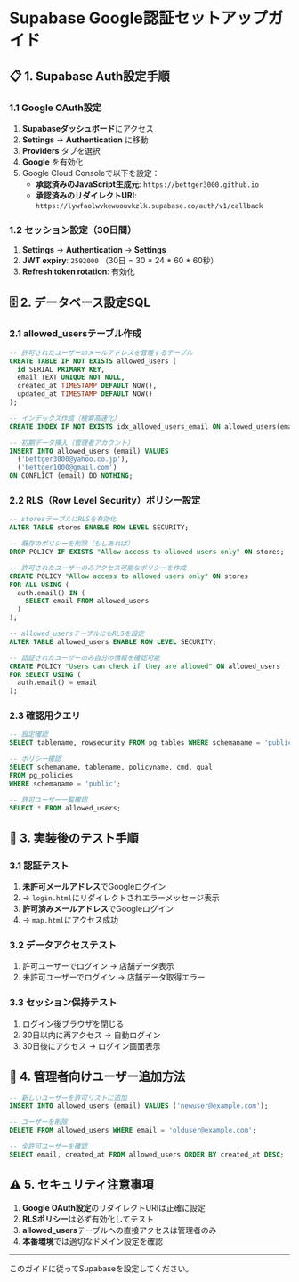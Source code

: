 # Supabase Google認証セットアップガイド

## 📋 1. Supabase Auth設定手順

### 1.1 Google OAuth設定
1. **Supabaseダッシュボード**にアクセス
2. **Settings** → **Authentication** に移動
3. **Providers** タブを選択
4. **Google** を有効化
5. Google Cloud Consoleで以下を設定：
   - **承認済みのJavaScript生成元**: `https://bettger3000.github.io`
   - **承認済みのリダイレクトURI**: `https://lywfaolwvkewuouvkzlk.supabase.co/auth/v1/callback`

### 1.2 セッション設定（30日間）
1. **Settings** → **Authentication** → **Settings**
2. **JWT expiry**: `2592000` （30日 = 30 * 24 * 60 * 60秒）
3. **Refresh token rotation**: 有効化

## 🗄️ 2. データベース設定SQL

### 2.1 allowed_usersテーブル作成
```sql
-- 許可されたユーザーのメールアドレスを管理するテーブル
CREATE TABLE IF NOT EXISTS allowed_users (
  id SERIAL PRIMARY KEY,
  email TEXT UNIQUE NOT NULL,
  created_at TIMESTAMP DEFAULT NOW(),
  updated_at TIMESTAMP DEFAULT NOW()
);

-- インデックス作成（検索高速化）
CREATE INDEX IF NOT EXISTS idx_allowed_users_email ON allowed_users(email);

-- 初期データ挿入（管理者アカウント）
INSERT INTO allowed_users (email) VALUES 
  ('bettger3000@yahoo.co.jp'),
  ('bettger1000@gmail.com')
ON CONFLICT (email) DO NOTHING;
```

### 2.2 RLS（Row Level Security）ポリシー設定
```sql
-- storesテーブルにRLSを有効化
ALTER TABLE stores ENABLE ROW LEVEL SECURITY;

-- 既存のポリシーを削除（もしあれば）
DROP POLICY IF EXISTS "Allow access to allowed users only" ON stores;

-- 許可されたユーザーのみアクセス可能なポリシーを作成
CREATE POLICY "Allow access to allowed users only" ON stores
FOR ALL USING (
  auth.email() IN (
    SELECT email FROM allowed_users
  )
);

-- allowed_usersテーブルにもRLSを設定
ALTER TABLE allowed_users ENABLE ROW LEVEL SECURITY;

-- 認証されたユーザーのみ自分の情報を確認可能
CREATE POLICY "Users can check if they are allowed" ON allowed_users
FOR SELECT USING (
  auth.email() = email
);
```

### 2.3 確認用クエリ
```sql
-- 設定確認
SELECT tablename, rowsecurity FROM pg_tables WHERE schemaname = 'public';

-- ポリシー確認  
SELECT schemaname, tablename, policyname, cmd, qual 
FROM pg_policies 
WHERE schemaname = 'public';

-- 許可ユーザー一覧確認
SELECT * FROM allowed_users;
```

## 🔧 3. 実装後のテスト手順

### 3.1 認証テスト
1. **未許可メールアドレス**でGoogleログイン
2. → `login.html`にリダイレクトされエラーメッセージ表示
3. **許可済みメールアドレス**でGoogleログイン  
4. → `map.html`にアクセス成功

### 3.2 データアクセステスト
1. 許可ユーザーでログイン → 店舗データ表示
2. 未許可ユーザーでログイン → 店舗データ取得エラー

### 3.3 セッション保持テスト
1. ログイン後ブラウザを閉じる
2. 30日以内に再アクセス → 自動ログイン
3. 30日後にアクセス → ログイン画面表示

## 📝 4. 管理者向けユーザー追加方法

```sql
-- 新しいユーザーを許可リストに追加
INSERT INTO allowed_users (email) VALUES ('newuser@example.com');

-- ユーザーを削除
DELETE FROM allowed_users WHERE email = 'olduser@example.com';

-- 全許可ユーザーを確認
SELECT email, created_at FROM allowed_users ORDER BY created_at DESC;
```

## ⚠️ 5. セキュリティ注意事項

1. **Google OAuth設定**のリダイレクトURIは正確に設定
2. **RLSポリシー**は必ず有効化してテスト
3. **allowed_users**テーブルへの直接アクセスは管理者のみ
4. **本番環境**では適切なドメイン設定を確認

---
このガイドに従ってSupabaseを設定してください。